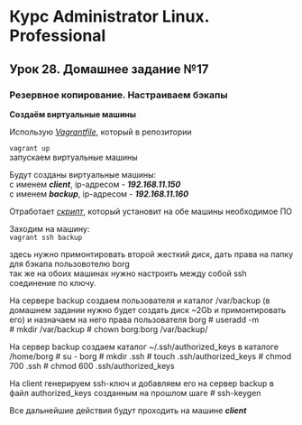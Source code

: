 # Курс Administrator Linux. Professional

## Урок 28. Домашнее задание №17

### Резервное копирование. Настраиваем бэкапы  
  
**Создаём виртуальные машины**  
  
Использую _[Vagrantfile](Vagrantfile)_, который в репозитории  
  
```vagrant up```  
запускаем виртуальные машины  
  
Будут созданы виртуальные машины:  
с именем **_client_**, ip-адресом - **_192.168.11.150_**  
с именем **_backup_**, ip-адресом - **_192.168.11.160_**  

Отработает _[скрипт](install_script.sh)_, который установит на обе машины необходимое ПО   



Заходим на машину:  
```vagrant ssh backup```

здесь нужно примонтировать второй жесткий диск, дать права на папку для бэкапа пользовотелю borg  
так же на обоих машинах нужно настроить между собой ssh соединение по ключу.

На сервере backup создаем пользователя и каталог /var/backup (в домашнем задании нужно будет создать диск ~2Gb и примонтировать его) и назначаем на него права пользователя borg
	# useradd -m 			
	# mkdir /var/backup
	# chown borg:borg /var/backup/

На сервер backup создаем каталог ~/.ssh/authorized_keys в каталоге /home/borg
	# su - borg
	# mkdir .ssh
   	# touch .ssh/authorized_keys
   	# chmod 700 .ssh
   	# chmod 600 .ssh/authorized_keys

На client генерируем ssh-ключ и добавляем его на сервер backup  в файл authorized_keys созданным на прошлом шаге 
	# ssh-keygen



Все дальнейшие действия будут проходить на машине **_client_**